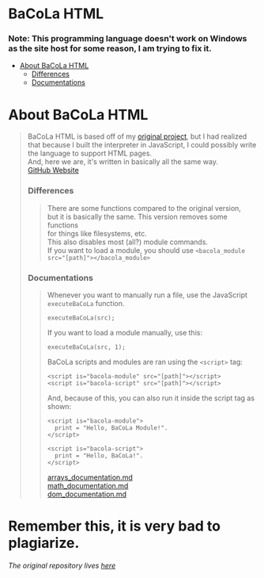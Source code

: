 # BaCoLa HTML
### Note: This programming language doesn't work on Windows as the site host for some reason, I am trying to fix it.
- [About BaCoLa HTML](#about)
  - [Differences](#differences)
  - [Documentations](#documentations)

# <p id="about"></p>About BaCoLa HTML
> BaCoLa HTML is based off of my [original project](https://github.com/world-wide-web-1/BaCoLa), but I had realized that because I built the interpreter in JavaScript, I could possibly write the language to support HTML pages.\
> And, here we are, it's written in basically all the same way.\
> [GitHub Website](https://world-wide-web-1.github.io/BaCoLa-HTML/)
> ### <p id="differences"></p>Differences
> > There are some functions compared to the original version,\
> > but it is basically the same. This version removes some functions\
> > for things like filesystems, etc.\
> > This also disables most (all?) module commands.\
> > If you want to load a module, you should use `<bacola_module src="[path]"></bacola_module>`
> ### <p id="documentations"></p>Documentations
> > Whenever you want to manually run a file, use the JavaScript `executeBaCoLa` function.
> > ```
> > executeBaCoLa(src);
> > ```
> > If you want to load a module manually, use this:
> > ```
> > executeBaCoLa(src, 1);
> > ```
> > BaCoLa scripts and modules are ran using the `<script>` tag:
> > ```
> > <script is="bacola-module" src="[path]"></script>
> > <script is="bacola-script" src="[path]"></script>
> > ```
> > And, because of this, you can also run it inside the script tag as shown:
> > ```
> > <script is="bacola-module">
> >   print = "Hello, BaCoLa Module!".
> > </script>
> >
> > <script is="bacola-script">
> >   print = "Hello, BaCoLa!".
> > </script>
> > ```
> > [arrays_documentation.md](modules/arrays_documentation.md)\
> > [math_documentation.md](modules/math_documentation.md)\
> > [dom_documentation.md](modules/dom_documentation.md)
# Remember this, it is **very** bad to plagiarize.
###### The original repository lives [here](https://github.com/world-wide-web-1/BaCoLa-HTML)
